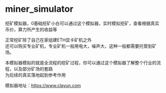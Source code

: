 # miner_simulator
挖矿模拟器，0基础挖矿小白可以通过这个模拟器，实时模拟挖矿，查看根据真实币价，算力所产生的收益等  

正常挖矿除了自己在家组建ETH显卡矿机之外  
还可以购买专业矿机，专业矿机一般用电大，噪声大，这种一般都需要托管到矿场。  
  
 本模拟器模拟的就是全流程的挖矿过程，你可以通过这个模拟器了解整个行业的流程，以及部分矿场的套路  
 为后续的真实落地起到参考作用
 
 模拟器地址：https://www.clayun.com
